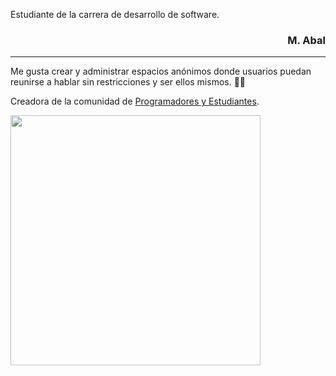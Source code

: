 Estudiante de la carrera de desarrollo de software.

<div align="right">

### M. Abal

</div>

---

Me gusta crear y administrar espacios anónimos donde usuarios puedan reunirse a hablar sin restricciones y ser ellos mismos. 🌱🌳

Creadora de la comunidad de [Programadores y Estudiantes](https://discord.com/invite/programacion).

<img width="400" height="auto" align="left" src="https://cdn.discordapp.com/attachments/1115058778736431104/1199805743126282280/Bienvenida.png?ex=65c3e12c&is=65b16c2c&hm=f5ebd35584b8f6467ff3d23e2031e0180ac787f02b5dadf6fbb63f075411eb31&">

